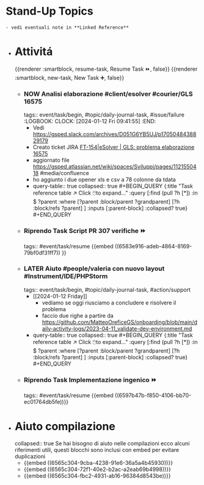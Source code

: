# Stand-Up Topics
	- vedi eventuali note in **Linked Reference**
- # Attivitá
  {{renderer :smartblock, resume-task, Resume Task ⏩️, false}} {{renderer :smartblock, new-task, New Task ➕, false}}
	- ### NOW Analisi elaborazione #client/esolver #courier/GLS 16575
	  tags:: event/task/begin, #topic/daily-journal-task, #issue/failure
	  :LOGBOOK:
	  CLOCK: [2024-01-12 Fri 09:41:55]
	  :END:
		- Vedi https://gsped.slack.com/archives/D051G6YB5UJ/p1705048438829179
		- Creato ticket JIRA [FT-154|eSolver | GLS: problema elaborazione 16575](https://gsped.atlassian.net/browse/FT-154)
		- aggiornato file https://gsped.atlassian.net/wiki/spaces/Sviluppi/pages/1121550418 #media/confluence
		- ho aggiunto i due opener xls e csv a 78 colonne da tdata
		- query-table:: true
		  collapsed:: true
		  #+BEGIN_QUERY
		  {:title "Task reference table ↗️ Click 🖱️to expand..." :query [:find (pull ?h [*])
		      :in $ ?parent
		      :where
		      [?parent :block/parent ?grandparent]
		      [?h :block/refs ?parent]
		  ]
		  :inputs [:parent-block]
		  :collapsed? true}
		  #+END_QUERY
	- ### Riprendo Task Script PR 307 verifiche ⏩️
	  tags:: #event/task/resume
	  {{embed ((6583e916-adeb-4864-8169-79bf0df31ff7)) }}
	- ### LATER Aiuto #people/valeria con nuovo layout #Instrument/IDE/PHPStorm 
	  tags:: event/task/begin, #topic/daily-journal-task, #action/support
		- [[2024-01-12 Friday]]
			- vediamo se oggi riusciamo a concludere e risolvere il problema
			- faccio due righe a partire da https://github.com/MatteoOreficeGS/onboarding/blob/main/daily-activity-logs/2023-04-11_validate-dev-environment.md
		- query-table:: true
		  collapsed:: true
		  #+BEGIN_QUERY
		  {:title "Task reference table ↗️ Click 🖱️to expand..." :query [:find (pull ?h [*])
		      :in $ ?parent
		      :where
		      [?parent :block/parent ?grandparent]
		      [?h :block/refs ?parent]
		  ]
		  :inputs [:parent-block]
		  :collapsed? true}
		  #+END_QUERY
	- ### Riprendo Task Implementazione ingenico ⏩️
	  tags:: #event/task/resume
	  {{embed ((6597b47b-f850-4106-bb70-ec01764db5fe))}}
- # Aiuto compilazione
  collapsed:: true
  Se hai bisogno di aiuto nelle compilazioni ecco alcuni riferimenti utili, questi blocchi sono inclusi con embed per evitare duplicazioni
	- {{embed ((6565c304-9cba-4238-91e6-36a5a4b45930))}}
	- {{embed ((6565c304-72f1-40e2-b2ac-a2eab69b4998))}}
	- {{embed ((6565c304-fbc2-4931-ab16-96384d8543be))}}